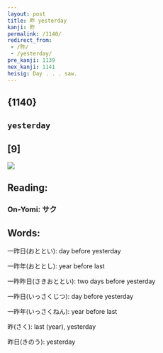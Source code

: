 ```yaml
---
layout: post
title: 昨 yesterday
kanji: 昨
permalink: /1140/
redirect_from:
 - /昨/
 - /yesterday/
pre_kanji: 1139
nex_kanji: 1141
heisig: Day . . . saw.
---
```


## {1140}

## `yesterday`

## [9]

<div class="stroke"><img src="E698A8.png" /></div>

## Reading:

### On-Yomi: サク

## Words:

一昨日(おととい): day before yesterday

一昨年(おととし): year before last

一昨昨日(さきおととい): two days before yesterday

一昨日(いっさくじつ): day before yesterday

一昨年(いっさくねん): year before last

昨(さく): last (year), yesterday

昨日(きのう): yesterday
